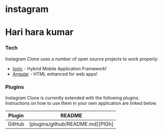 # instagram
# Hari hara kumar

### Tech

Instagram Clone uses a number of open source projects to work properly:

* [Ionic](https://ionicframework.com/) - Hybrid Mobile Application Framework!
* [Angular](https://angular.io/) - HTML enhanced for web apps!


### Plugins

Instagram Clone is currently extended with the following plugins. Instructions on how to use them in your own application are linked below.

| Plugin | README |
| ------ | ------ |
| GitHub | [plugins/github/README.md][PlGh] |